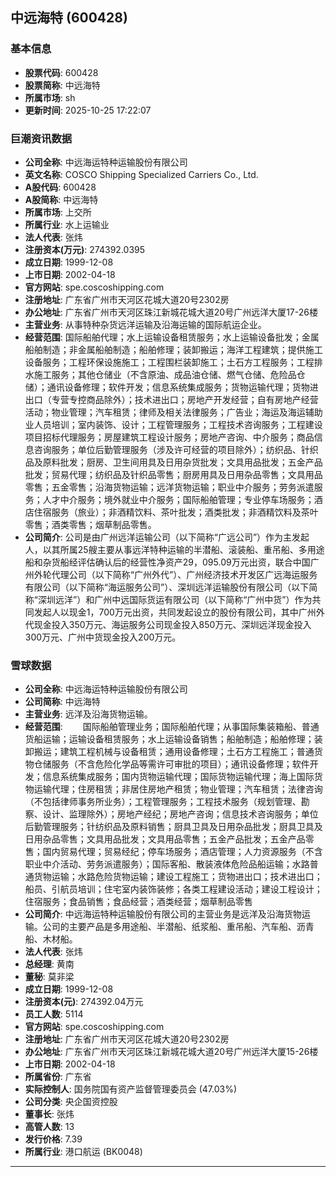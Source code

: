 ## 中远海特 (600428)

### 基本信息

- **股票代码**: 600428
- **股票简称**: 中远海特
- **所属市场**: sh
- **更新时间**: 2025-10-25 17:22:07

### 巨潮资讯数据

- **公司全称**: 中远海运特种运输股份有限公司
- **英文名称**: COSCO Shipping Specialized Carriers Co., Ltd.
- **A股代码**: 600428
- **A股简称**: 中远海特
- **所属市场**: 上交所
- **所属行业**: 水上运输业
- **法人代表**: 张炜
- **注册资本(万元)**: 274392.0395
- **成立日期**: 1999-12-08
- **上市日期**: 2002-04-18
- **官方网站**: spe.coscoshipping.com
- **注册地址**: 广东省广州市天河区花城大道20号2302房
- **办公地址**: 广东省广州市天河区珠江新城花城大道20号广州远洋大厦17-26楼
- **主营业务**: 从事特种杂货远洋运输及沿海运输的国际航运企业。
- **经营范围**: 国际船舶代理；水上运输设备租赁服务；水上运输设备批发；金属船舶制造；非金属船舶制造；船舶修理；装卸搬运；海洋工程建筑；提供施工设备服务；工程环保设施施工；工程围栏装卸施工；土石方工程服务；工程排水施工服务；其他仓储业（不含原油、成品油仓储、燃气仓储、危险品仓储）；通讯设备修理；软件开发；信息系统集成服务；货物运输代理；货物进出口（专营专控商品除外）；技术进出口；房地产开发经营；自有房地产经营活动；物业管理；汽车租赁；律师及相关法律服务；广告业；海运及海运辅助业人员培训；室内装饰、设计；工程管理服务；工程技术咨询服务；工程建设项目招标代理服务；房屋建筑工程设计服务；房地产咨询、中介服务；商品信息咨询服务；单位后勤管理服务（涉及许可经营的项目除外）；纺织品、针织品及原料批发；厨房、卫生间用具及日用杂货批发；文具用品批发；五金产品批发；贸易代理；纺织品及针织品零售；厨房用具及日用杂品零售；文具用品零售；五金零售；沿海货物运输；远洋货物运输；职业中介服务；劳务派遣服务；人才中介服务；境外就业中介服务；国际船舶管理；专业停车场服务；酒店住宿服务（旅业）；非酒精饮料、茶叶批发；酒类批发；非酒精饮料及茶叶零售；酒类零售；烟草制品零售。
- **公司简介**: 公司是由广州远洋运输公司（以下简称“广远公司”）作为主发起人，以其所属25艘主要从事远洋特种运输的半潜船、滚装船、重吊船、多用途船和杂货船经评估确认后的经营性净资产29，095.09万元出资，联合中国广州外轮代理公司（以下简称“广州外代”）、广州经济技术开发区广远海运服务有限公司（以下简称“海运服务公司”）、深圳远洋运输股份有限公司（以下简称“深圳远洋”）和广州中远国际货运有限公司（以下简称“广州中货”）作为共同发起人以现金1，700万元出资，共同发起设立的股份有限公司，其中广州外代现金投入350万元、海运服务公司现金投入850万元、深圳远洋现金投入300万元、广州中货现金投入200万元。

### 雪球数据

- **公司全称**: 中远海运特种运输股份有限公司
- **公司简称**: 中远海特
- **主营业务**: 远洋及沿海货物运输。
- **经营范围**: 　　国际船舶管理业务；国际船舶代理；从事国际集装箱船、普通货船运输；运输设备租赁服务；水上运输设备销售；船舶制造；船舶修理；装卸搬运；建筑工程机械与设备租赁；通用设备修理；土石方工程施工；普通货物仓储服务（不含危险化学品等需许可审批的项目）；通讯设备修理；软件开发；信息系统集成服务；国内货物运输代理；国际货物运输代理；海上国际货物运输代理；住房租赁；非居住房地产租赁；物业管理；汽车租赁；法律咨询（不包括律师事务所业务）；工程管理服务；工程技术服务（规划管理、勘察、设计、监理除外）；房地产经纪；房地产咨询；信息技术咨询服务；单位后勤管理服务；针纺织品及原料销售；厨具卫具及日用杂品批发；厨具卫具及日用杂品零售；文具用品批发；文具用品零售；五金产品批发；五金产品零售；国内贸易代理；贸易经纪；停车场服务；酒店管理；人力资源服务（不含职业中介活动、劳务派遣服务）；国际客船、散装液体危险品船运输；水路普通货物运输；水路危险货物运输；建设工程施工；货物进出口；技术进出口；船员、引航员培训；住宅室内装饰装修；各类工程建设活动；建设工程设计；住宿服务；食品销售；食品经营；酒类经营；烟草制品零售
- **公司简介**: 中远海运特种运输股份有限公司的主营业务是远洋及沿海货物运输。公司的主要产品是多用途船、半潜船、纸浆船、重吊船、汽车船、沥青船、木材船。
- **法人代表**: 张炜
- **总经理**: 黄南
- **董秘**: 莫非梁
- **成立日期**: 1999-12-08
- **注册资本(元)**: 274392.04万元
- **员工人数**: 5114
- **官方网站**: spe.coscoshipping.com
- **注册地址**: 广东省广州市天河区花城大道20号2302房
- **办公地址**: 广东省广州市天河区珠江新城花城大道20号广州远洋大厦15-26楼
- **上市日期**: 2002-04-18
- **所属省份**: 广东省
- **实际控制人**: 国务院国有资产监督管理委员会 (47.03%)
- **公司分类**: 央企国资控股
- **董事长**: 张炜
- **高管人数**: 13
- **发行价格**: 7.39
- **所属行业**: 港口航运 (BK0048)

---
